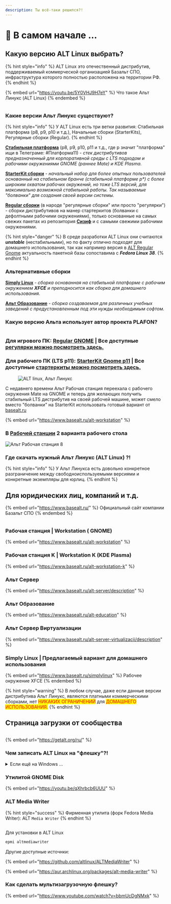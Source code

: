 ```yaml
---
description: Ты всё-таки решился?!
---
```


# 🦉 В самом начале ...

## Какую верcию ALT Linux выбрать?

{% hint style="info" %}
ALT Linux это отечественный дистрибутив, поддерживаемый коммерческой организацией Базальт СПО, инфраструктура которого полностью расположена на территории РФ.
{% endhint %}

{% embed url="https://youtu.be/5Y0VHJ9H7eY" %}
Что такое Альт Линукс (ALT Linux)
{% endembed %}

<figure><img src="../../.gitbook/assets/Снимок экрана от 2025-07-12 16-23-08.png" alt=""><figcaption></figcaption></figure>

### Какие версии Альт Линукс существуют?

{% hint style="info" %}
У ALT Linux есть три ветки развития: Стабильная платформа (p8, p9, p10 и т.д.), Начальные сборки (StarterKits), Регулярные сборки (Regular).
{% endhint %}

[**Стабильная платформа**](https://www.altlinux.org/QuickStart/%D0%92%D1%8B%D0%B1%D0%BE%D1%80_%D0%B4%D0%B8%D1%81%D1%82%D1%80%D0%B8%D0%B1%D1%83%D1%82%D0%B8%D0%B2%D0%B0) (p8, p9, p10, p11 и т.д., где p значит "платформа" ищи в Телеграме: #Платформа11) - _стек дистрибутивов предназначенный для корпоративной среды с LTS подходом и рабочими окружениями GNOME (раннее Mate) и KDE Plasma._

[**StarterKit сборки**](https://www.altlinux.org/Starterkits) - _начальный набор для более опытных пользователей основанный на стабильном бранче (стабильной платформе p\*) с более широким охватом рабочих окружений, но тоже LTS версий, для максимально возможной стабильной работы. Так называемые "болванки" для создания своей версии системы._

[**Regular сборки**](https://www.altlinux.org/Regular) (в народе "регулярные сборки" или просто "регулярки") - сборки дистрибутивов на манер стартеркитов (болванки с дефолтными рабочими окружениями), только основанные на самых свежих пакетах из репозитория [**Сизиф**](https://www.altlinux.org/Sisyphus) и с самыми свежими рабочими окружениями.&#x20;

{% hint style="danger" %}
В среде разработки ALT Linux они считаются _**unstable**_ (нестабильными), но по факту отлично подходят для домашнего использования, так как например версия в [ALT Regular Gnome](http://nightly.altlinux.org/sisyphus/tested/regular-gnome3-latest-x86_64.iso) актуальность пакетной базы сопоставима с _**Fedora Linux 38**_.
{% endhint %}

### Альтернативные сборки

[**Simply Linux**](https://getalt.org/ru/simply/) - _сборка основанная на стабильной платформе с рабочим окружением **XFCE** и преподносится как сборка для домашнего использования._

[**Альт Образование**](https://www.basealt.ru/alt-education/download) _- сборка создаваемая для различных учебных заведений с предустановленным под эти нужды необходимым софтом._

### Какую версию Альта использует автор проекта PLAFON?

<figure><img src="../../.gitbook/assets/Снимок экрана от 2024-08-09 09-20-54.png" alt=""><figcaption></figcaption></figure>

### **Для игрового ПК:** [Regular GNOME](http://nightly.altlinux.org/sisyphus/tested/regular-gnome-latest-x86_64.iso) | Все доступные [**регулярки можно посмотреть здесь.**](https://www.altlinux.org/Regular)

### **Для рабочего ПК (LTS p11):** [**StarterKit Gnome p11**](https://nightly.altlinux.org/p11/release/alt-p11-gnome-20240529-x86_64.iso) | Все доступные [**стартеркиты можно посмотреть здесь**.](https://www.altlinux.org/Starterkits/Download)

<figure><img src="../../.gitbook/assets/414px-Alt_linux_logo.svg.png" alt="ALT linux, Альт Линукс"><figcaption></figcaption></figure>

С недавнего времени Альт Рабочая станция переехала с рабочего окружения Mate на GNOME и теперь для желающих получить стабильный LTS дистрибутив на своей рабочей машине, может смело вместо "болванки" на StarterKit использовать готовый вариант от [basealt.ru](https://www.basealt.ru/alt-workstation)

{% embed url="https://www.basealt.ru/alt-workstation" %}

### В [Рабочей станции](https://www.basealt.ru/alt-workstation) 2 варианта рабочего стола

<img src="https://www.basealt.ru/fileadmin/user_upload/products/screens_work/11/1_11__1__1.png" alt="Альт Рабочая станция 8" data-size="original"><img src="../../.gitbook/assets/image (2).png" alt="" data-size="original">

### Где скачать нужный Альт Линукс (ALT Linux) ?!

{% hint style="info" %}
У Альт Линукса есть довольно конкретное разграничение между свободноиспользуемыми версиями и конкретные экземпляры для юрлиц.
{% endhint %}

## Для юридических лиц, компаний и т.д.

{% embed url="https://www.basealt.ru/" %}
Официальный сайт компании Базальт СПО
{% endembed %}

<figure><img src="../../.gitbook/assets/Снимок экрана от 2025-07-13 10-49-21.png" alt=""><figcaption></figcaption></figure>

### Рабочая станция | Workstation ( GNOME)

{% embed url="https://www.basealt.ru/alt-workstation" %}

### Рабочая станция K | Workstation K (KDE Plasma)

{% embed url="https://www.basealt.ru/alt-workstation-k" %}

### Альт Сервер

{% embed url="https://www.basealt.ru/alt-server/description" %}

### Альт Образование

{% embed url="https://www.basealt.ru/alt-education" %}

### Альт Сервер Виртуализации

{% embed url="https://www.basealt.ru/alt-server-virtualizacii/description" %}

### Simply Linux | Предлагаемый вариант для домашнего использования

{% embed url="https://www.basealt.ru/simplylinux" %}
Рабочее окружение XFCE
{% endembed %}

{% hint style="warning" %}
В любом случае, даже если данные версии дистрибутива Альт Линукс, являются платными коммерческими сборками, нет <mark style="color:red;">НИКАКИХ ОГРАНИЧЕНИЙ</mark> для <mark style="color:red;">ДОМАШНЕГО ИСПОЛЬЗОВАНИЯ.</mark>
{% endhint %}

## Страница загрузки от сообщества

<figure><img src="../../.gitbook/assets/Снимок экрана от 2023-06-10 11-18-58.png" alt=""><figcaption></figcaption></figure>

{% embed url="https://getalt.org/ru/" %}

### Чем записать ALT Linux на "флешку"?!

<details>

<summary>Если ещё на Windows ... </summary>

Записать образ в Windows 7 и выше можно с помощью программы [Rufus](https://rufus.ie/), но требуется не забыть выбрать режим `dd`. Для запуска программы потребуются права администратора.&#x20;

01\. На первом шаге нужно выбрать файл с образом диска и флешку, на которую будет произведена запись:

[<img src="https://www.altlinux.org/Images.www.altlinux.org/5/56/Rufus1.jpg" alt="Rufus1.jpg" data-size="original">](https://www.altlinux.org/%D0%A4%D0%B0%D0%B9%D0%BB:Rufus1.jpg)

В Windows XP и Vista можно использовать [архивную версию программы](https://github.com/pbatard/rufus/releases/download/v2.18/rufus-2.18.exe). На первом шаге нужно выбрать файл с образом диска и флешку, на которую будет произведена запись:

[<img src="https://www.altlinux.org/Images.www.altlinux.org/3/3b/Rufus_xp.png" alt="Rufus xp.png" data-size="original">](https://www.altlinux.org/%D0%A4%D0%B0%D0%B9%D0%BB:Rufus_xp.png)

На втором шаге, после нажатия кнопки СТАРТ, нужно выбрать режим записи гибридного образа "DD-образ" и нажать ОК для начала процесса записи:

[<img src="https://www.altlinux.org/Images.www.altlinux.org/f/f9/Rufus2.jpg" alt="Rufus2.jpg" data-size="original">](https://www.altlinux.org/%D0%A4%D0%B0%D0%B9%D0%BB:Rufus2.jpg)

</details>

### Утилитой GNOME Disk

{% embed url="https://youtu.be/qXhrbcb6UUU" %}

### ALT Media Writer

{% hint style="success" %}
Фирменная утилита (форк Fedora Media Writer): ALT `Media Writer`
{% endhint %}

<figure><img src="../../.gitbook/assets/Altmediawriter.png" alt=""><figcaption></figcaption></figure>

Для установки в ALT Linux

```bash
epmi altmediawriter
```

Другие доступные источнки:&#x20;

{% embed url="https://github.com/altlinux/ALTMediaWriter" %}

{% embed url="https://aur.archlinux.org/packages/alt-media-writer" %}

### Как сделать мультизагрузочную флешку?

{% embed url="https://www.youtube.com/watch?v=bbmUcDgNMxk" %}
